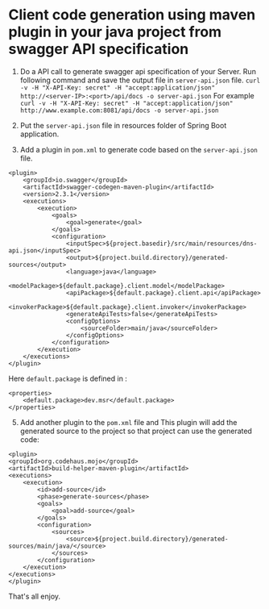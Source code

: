 # Client code generation using maven plugin in your java project from swagger API specification

1. Do a API call to generate swagger api specification of your Server.
Run following command and save the output file in `server-api.json` file.
 `curl -v -H "X-API-Key: secret" -H "accept:application/json" http://<server-IP>:<port>/api/docs -o server-api.json`
 For example
	 `curl -v -H "X-API-Key: secret" -H "accept:application/json" http://www.example.com:8081/api/docs -o server-api.json`
 
3. Put the `server-api.json` file in resources folder of Spring Boot application.
4. Add a plugin in `pom.xml` to generate code based on the `server-api.json` file. 
```
<plugin>
	<groupId>io.swagger</groupId>
	<artifactId>swagger-codegen-maven-plugin</artifactId>
	<version>2.3.1</version>
	<executions>
		<execution>
			<goals>
				<goal>generate</goal>
			</goals>
			<configuration>
				<inputSpec>${project.basedir}/src/main/resources/dns-api.json</inputSpec>
				<output>${project.build.directory}/generated-sources</output>
				<language>java</language>
				<modelPackage>${default.package}.client.model</modelPackage>
				<apiPackage>${default.package}.client.api</apiPackage>
				<invokerPackage>${default.package}.client.invoker</invokerPackage>
				<generateApiTests>false</generateApiTests>
				<configOptions>
					<sourceFolder>main/java</sourceFolder>
				</configOptions>
			</configuration>
		</execution>
	</executions>
</plugin>
```
Here `default.package` is defined in :
```
<properties>
	<default.package>dev.msr</default.package>
</properties>
``` 
5.  Add another plugin to the `pom.xml` file and This plugin will add the generated source to the project so that project can use the generated code:
```
<plugin>
<groupId>org.codehaus.mojo</groupId>
<artifactId>build-helper-maven-plugin</artifactId>
<executions>
	<execution>
		<id>add-source</id>
		<phase>generate-sources</phase>
		<goals>
			<goal>add-source</goal>
		</goals>
		<configuration>
			<sources>
				<source>${project.build.directory}/generated-sources/main/java/</source>
			</sources>
		</configuration>
	</execution>
</executions>
</plugin>
```

That's all enjoy.
